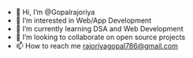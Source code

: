- 👋 Hi, I’m @Gopalrajoriya
- 👀 I’m interested in Web/App Development
- 🌱 I’m currently learning DSA and Web Development
- 💞️ I’m looking to collaborate on open source projects
- 📫 How to reach me rajoriyagopal786@gmail.com
 
 

<!---
Gopalrajoriya/Gopalrajoriya is a ✨ special ✨ repository because its `README.md` (this file) appears on your GitHub profile.
You can click the Preview link to take a look at your changes.
--->
